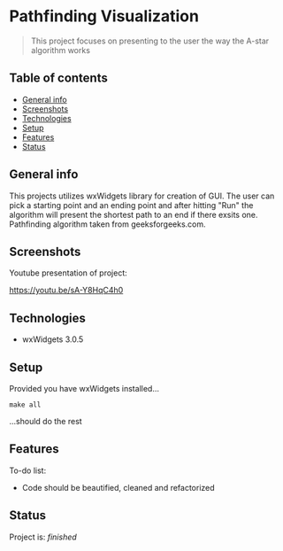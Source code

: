 # Pathfinding Visualization
> This project focuses on presenting to the user the way the A-star algorithm works

## Table of contents
* [General info](#general-info)
* [Screenshots](#screenshots)
* [Technologies](#technologies)
* [Setup](#setup)
* [Features](#features)
* [Status](#status)

## General info
This projects utilizes wxWidgets library for creation of GUI. The user can pick a starting point and an ending point and after hitting "Run" the algorithm will present the shortest path to an end if there exsits one. Pathfinding algorithm taken from geeksforgeeks.com.

## Screenshots
Youtube presentation of project:

https://youtu.be/sA-Y8HqC4h0	

## Technologies
* wxWidgets 3.0.5

## Setup
Provided you have wxWidgets installed... 

`make all` 

...should do the rest

## Features
To-do list:
* Code should be beautified, cleaned and refactorized

## Status
Project is: _finished_
